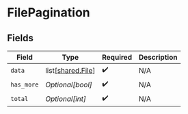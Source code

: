 # FilePagination


## Fields

| Field                                                | Type                                                 | Required                                             | Description                                          |
| ---------------------------------------------------- | ---------------------------------------------------- | ---------------------------------------------------- | ---------------------------------------------------- |
| `data`                                               | list[[shared.File](undefined/models/shared/file.md)] | :heavy_check_mark:                                   | N/A                                                  |
| `has_more`                                           | *Optional[bool]*                                     | :heavy_check_mark:                                   | N/A                                                  |
| `total`                                              | *Optional[int]*                                      | :heavy_check_mark:                                   | N/A                                                  |